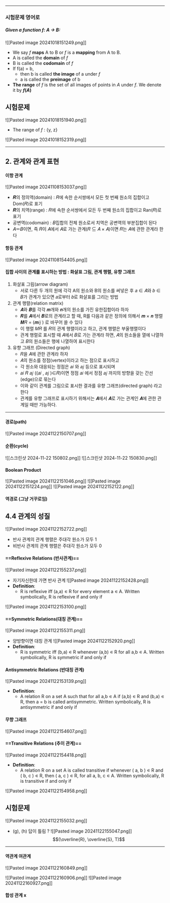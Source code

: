 
---

### 시험문제 영어로
##### Given a function f: A → B: 
![[Pasted image 20241018151249.png]]
- We say $f$ **maps** A to B or $f$ is a **mapping** from A to B.
- A is called the **domain** of $f$
- B is called the **codomain** of $f$
- If f(a) = b, 
	- then b is called **the image** of a under $f$
	- a is called the **preimage** of b
- **The range** of $f$ is the set of all images of points in *A* under $f$. We denote it by **$f(A)$** 

## 시험문제
![[Pasted image 20241018151940.png]]
- The range of $f$ : {y, z}

![[Pasted image 20241018152319.png]]

---
## 2. 관계와 관계 표현
#### 이항 관계
![[Pasted image 20241108153037.png]]
- 𝑹의 정의역(domain) : 𝑅에 속한 순서쌍에서 모든 첫 번째 원소의 집합이고 Dom(𝑅)로 표기 
- 𝑹의 치역(range) : 𝑅에 속한 순서쌍에서 모든 두 번째 원소의 집합이고 Ran(𝑅)로 표기 
- 공변역(codomain) : 𝐵집합의 전체 원소로서 치역은 공변역의 부분집합이 된다
- 𝐴＝𝐵이면, 즉 𝑅이 𝐴에서 𝐴로 가는 관계(𝑅 ⊆ 𝐴 × 𝐴)이면 𝑅는 𝐴에 관한 관계라 한다

#### 항등 관계
![[Pasted image 20241108154405.png]]

#### 집합 사이의 관계를 표시하는 방법 : 화살표 그림, 관계 행렬, 유향 그래프
1) 화살표 그림(arrow diagram)
	- 서로 다른 두 개의 원에 각각 A의 원소와 B의 원소를 써넣은 후 𝑎 ∈ 𝐴와 𝑏 ∈ 𝐵가 관계가 있으면 𝑎로부터 𝑏로 화살표를 그리는 방법
2) 관계 행렬(relation matrix)
	- 𝑨와 𝑩를 각각 𝒎개와 𝒏개의 원소를 가진 유한집합이라 하자
	- 𝑹를 𝑨에서 𝑩로의 관계라고 할 때, R를 다음과 같은 정의에 의해서 𝒎 × 𝒏 행렬 𝑴𝑅 = (𝒎𝑖𝑗 ) 로 바꾸어 쓸 수 있다
	- 이 행렬 𝑀𝑅 를 𝑅의 관계 행렬이라고 하고, 관계 행렬은 부울행렬이다
	- 관계 행렬로 표시할 때 𝐴에서 𝐵로 가는 관계라 하면, 𝐴의 원소들을 열에 나열하고 𝐵의 원소들은 행에 나열하여 표시한다
3) 유향 그래프 (Directed graph) 
	- 𝑅을 𝐴에 관한 관계라 하자
	- 𝐴의 원소를 정점(vertex)이라고 하는 점으로 표시하고 
	- 각 원소와 대응되는 정점은 𝑎𝑖 와 𝑎𝑗 등으로 표시되며 
	- 𝑎𝑖 𝑅 𝑎𝑗 ((𝑎𝑖 , 𝑎𝑗 )∈𝑅)이면 정점 𝑎𝑖 에서 정점 𝑎𝑗 까지의 방향을 갖는 간선(edge)으로 묶는다
	- 이와 같이 관계를 그림으로 표시한 결과를 유향 그래프(directed graph) 라고 한다
	- 관계를 유향 그래프로 표시하기 위해서는 𝑨에서 𝑨로 가는 관계인 𝑨에 관한 관계일 때만 가능하다.

---
#### 경로(path)
![[Pasted image 20241122150707.png]]

#### 순환(cycle)
![[스크린샷 2024-11-22 150802.png]]
![[스크린샷 2024-11-22 150830.png]]
#### Boolean Product
![[Pasted image 20241122151046.png]]
![[Pasted image 20241122151224.png]]
![[Pasted image 20241122152122.png]]
#### 역경로 (그냥 거꾸로임)

## 4.4 관계의 성질

![[Pasted image 20241122152722.png]]
- 반사 관계의 관계 행렬은 주대각 원소가 모두 1
- 비반사 관계의 관계 행렬은 주대각 원소가 모두 0
#### ==Reflexive Relations (반사관계)==
![[Pasted image 20241122155237.png]]
- 자기자신한데 가면 반사 관계
![[Pasted image 20241122152428.png]]
- **Definition**: 
	- R is reflexive iff (a,a) ∊ R for every element a ∊ A. Written symbolically, R is reflexive if and only if

![[Pasted image 20241122153100.png]]
#### ==Symmetric Relations(대칭 관계)==
![[Pasted image 20241122155311.png]]
- 양방향이면 대칭 관계
![[Pasted image 20241122152920.png]]
- **Definition**: 
	- R is symmetric iff (b,a) ∊ R whenever (a,b) ∊ R for all a,b ∊ A. Written symbolically, R is symmetric if and only if

#### Antisymmetric Relations (반대칭 관계)
![[Pasted image 20241122153139.png]]
- **Definition**: 
	- A relation R on a set A such that for all a,b ∊ A if (a,b) ∊ R and (b,a) ∊ R, then a = b is called antisymmetric. Written symbolically, R is antisymmetric if and only if

#### 무향 그래프


![[Pasted image 20241122154607.png]]
#### ==Transitive Relations (추이 관계)==
![[Pasted image 20241122154418.png]]
- **Definition**:
	- A relation R on a set A is called transitive if whenever ( a, b ) ∊ R and ( b, c ) ∊ R, then ( a, c ) ∊ R, for all a, b, c ∊ A. Written symbolically, R is transitive if and only if

![[Pasted image 20241122154958.png]]

## 시험문제
![[Pasted image 20241122155032.png]]
- (g), (h) 답이 틀림 ?
![[Pasted image 20241122155047.png]]
 $$(\overline{R}, \overline{S}, T)$$

---
#### 역관계 여관계
![[Pasted image 20241122160849.png]]

![[Pasted image 20241122160906.png]]
![[Pasted image 20241122160927.png]]
#### 합성 관계 x
